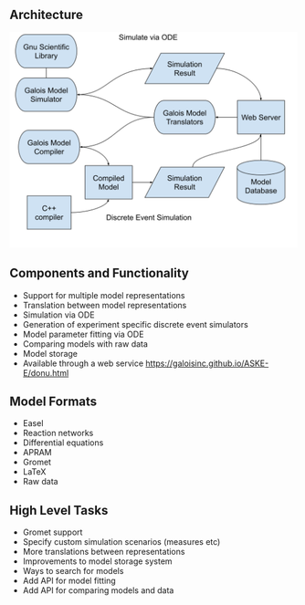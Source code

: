 
Architecture
------------

![Architecture Overview](Askee.svg)


Components and Functionality
-----------------------------

* Support for multiple model representations
* Translation between model representations
* Simulation via ODE
* Generation of experiment specific discrete event simulators
* Model parameter fitting via ODE
* Comparing models with raw data
* Model storage
* Available through a web service
  <https://galoisinc.github.io/ASKE-E/donu.html>

Model Formats
-------------
* Easel
* Reaction networks
* Differential equations
* APRAM
* Gromet
* LaTeX
* Raw data

High Level Tasks
----------------

* Gromet support
* Specify custom simulation scenarios (measures etc)
* More translations between representations
* Improvements to model storage system
* Ways to search for models
* Add API for model fitting
* Add API for comparing models and data






